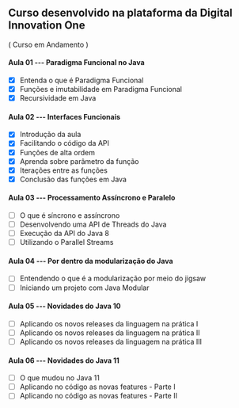 ## Curso desenvolvido na plataforma da Digital Innovation One

( Curso em Andamento )

#### Aula 01 --- Paradigma Funcional no Java

 - [x] Entenda o que é Paradigma Funcional
 - [x]  Funções e imutabilidade em Paradigma Funcional
 - [x] Recursividade em Java
 
 #### Aula 02 --- Interfaces Funcionais
 
 - [x] Introdução da aula
 - [x] Facilitando o código da API
 - [x] Funções de alta ordem
 - [x] Aprenda sobre parâmetro da função
 - [x] Iterações entre as funções
 - [x] Conclusão das funções em Java
 
 #### Aula 03 --- Processamento Assíncrono e Paralelo
 
 - [ ] O que é síncrono e assíncrono
 - [ ] Desenvolvendo uma API de Threads do Java
 - [ ] Execução da API do Java 8
 - [ ] Utilizando o Parallel Streams
 
 #### Aula 04 --- Por dentro da modularização do Java
 
 - [ ] Entendendo o que é a modularização por meio do jigsaw
 - [ ] Iniciando um projeto com Java Modular
 
 #### Aula 05 --- Novidades do Java 10
 
 - [ ] Aplicando os novos releases da linguagem na prática I
 - [ ] Aplicando os novos releases da linguagem na prática II
 - [ ] Aplicando os novos releases da linguagem na prática III
 
 #### Aula 06 --- Novidades do Java 11
 - [ ] O que mudou no Java 11
 - [ ] Aplicando no código as novas features - Parte I
 - [ ] Aplicando no código as novas features - Parte II
